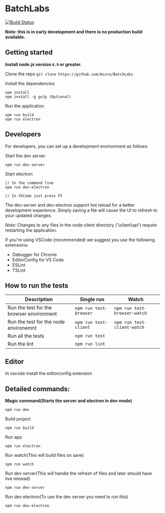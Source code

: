 # BatchLabs
[![Build Status](https://travis-ci.org/Azure/BatchLabs.svg?branch=master)](https://travis-ci.org/Azure/BatchLabs)

**Note: this is in early development and there is no production build available.**

## Getting started
**Install node.js version `6.9` or greater.**

Clone the repo `git clone https://github.com/Azure/BatchLabs`

Install the dependencies
```
npm install
npm install -g gulp (Optional)
```


Run the application
```
npm run build
npm run electron
```

## Developers
For developers, you can set up a development environment as follows:

Start the dev server
```
npm run dev-server
```

Start electron
```
// In the command line
npm run dev-electron

// In VSCode just press F5
```

The dev-server and dev-electron support hot reload for a better development experience. Simply saving a file will cause the UI to refresh to your updated changes.

*Note:* Changes to any files in the node client directory ('\client\api\') require restarting the application.

If you're using VSCode (recommended) we suggest you use the following extensions:
* Debugger for Chrome
* EditorConfig for VS Code
* ESLint
* TSLint

## How to run the tests

| Description                              | Single run             | Watch                        |
|------------------------------------------|------------------------|------------------------------|
| Run the test for the browser environment | `npm run test-browser` | `npm run test-browser-watch` |
| Run the test for the node environemnt    | `npm run test-client`  | `npm run test-client-watch`  |
| Run all the tests                        | `npm run test`         |                              |
| Run the lint                             | `npm run lint`         |                              |

## Editor

In vscode install the editorconfig extension

## Detailed commands:
**Magic command(Starts the server and electron in dev mode)**
```
npm run dev
```

Build project
```
npm run build
```

Run app
```
npm run electron
```

Run watch(This will build files on save)
```
npm run watch
```

Run dev server(This will handle the refresh of files and later should have live reloead)
```
npm run dev-server
```

Run dev electron(To use the dev server you need to run this)
```
npm run dev-electron
```
